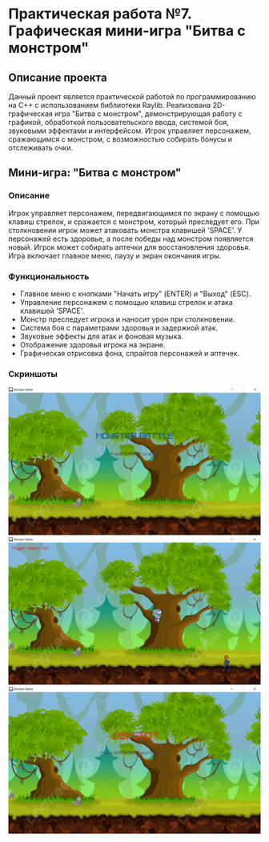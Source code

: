 
# Практическая работа №7. Графическая мини-игра "Битва с монстром"

## Описание проекта

Данный проект является практической работой по программированию на C++ с использованием библиотеки Raylib. Реализована 2D-графическая игра "Битва с монстром", демонстрирующая работу с графикой, обработкой пользовательского ввода, системой боя, звуковыми эффектами и интерфейсом. Игрок управляет персонажем, сражающимся с монстром, с возможностью собирать бонусы и отслеживать очки.

## Мини-игра: "Битва с монстром"

### Описание

Игрок управляет персонажем, передвигающимся по экрану с помощью клавиш стрелок, и сражается с монстром, который преследует его. При столкновении игрок может атаковать монстра клавишей 'SPACE'. У персонажей есть здоровье, а после победы над монстром появляется новый. Игрок может собирать аптечки для восстановления здоровья. Игра включает главное меню, паузу и экран окончания игры.

### Функциональность

- Главное меню с кнопками "Начать игру" (ENTER) и "Выход" (ESC).
- Управление персонажем с помощью клавиш стрелок и атака клавишей 'SPACE'.
- Монстр преследует игрока и наносит урон при столкновении.
- Система боя с параметрами здоровья и задержкой атак.
- Звуковые эффекты для атак и фоновая музыка.
- Отображение здоровья игрока на экране.
- Графическая отрисовка фона, спрайтов персонажей и аптечек.

### Скриншоты

<img src="Screenshots/StartMenu.PNG" alt="Главное меню">
<img src="Screenshots/Game.PNG" alt="Игровой процесс">
<img src="Screenshots/lose.PNG" alt="Экран окончания игры">
